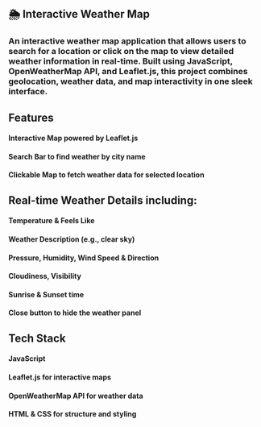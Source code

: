 ## 🌦️ Interactive Weather Map
### An interactive weather map application that allows users to search for a location or click on the map to view detailed weather information in real-time. Built using JavaScript, OpenWeatherMap API, and Leaflet.js, this project combines geolocation, weather data, and map interactivity in one sleek interface.


## Features
#### Interactive Map powered by Leaflet.js
#### Search Bar to find weather by city name
#### Clickable Map to fetch weather data for selected location

## Real-time Weather Details including:
#### Temperature & Feels Like
#### Weather Description (e.g., clear sky)
#### Pressure, Humidity, Wind Speed & Direction
#### Cloudiness, Visibility
#### Sunrise & Sunset time
#### Close button to hide the weather panel

## Tech Stack
#### JavaScript
#### Leaflet.js for interactive maps
#### OpenWeatherMap API for weather data
#### HTML & CSS for structure and styling
